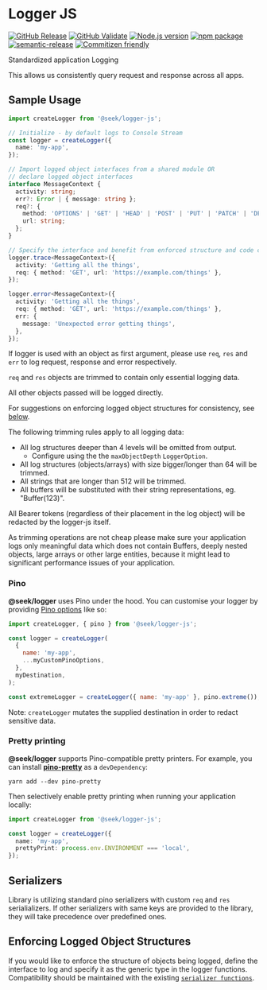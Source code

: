 # Logger JS

[![GitHub Release](https://github.com/seek-oss/logger-js/workflows/Release/badge.svg?branch=master)](https://github.com/seek-oss/logger-js/actions?query=workflow%3ARelease)
[![GitHub Validate](https://github.com/seek-oss/logger-js/workflows/Validate/badge.svg?branch=master)](https://github.com/seek-oss/logger-js/actions?query=workflow%3AValidate)
[![Node.js version](https://img.shields.io/badge/node-%3E%3D%208-brightgreen)](https://nodejs.org/en/)
[![npm package](https://img.shields.io/npm/v/@seek/logger-js)](https://www.npmjs.com/package/@seek/logger-js)
[![semantic-release](https://img.shields.io/badge/%20%20%F0%9F%93%A6%F0%9F%9A%80-semantic--release-e10079.svg)](https://github.com/semantic-release/semantic-release)
[![Commitizen friendly](https://img.shields.io/badge/commitizen-friendly-brightgreen.svg)](http://commitizen.github.io/cz-cli/)

Standardized application Logging

This allows us consistently query request and response across all apps.

## Sample Usage

```typescript
import createLogger from '@seek/logger-js';

// Initialize - by default logs to Console Stream
const logger = createLogger({
  name: 'my-app',
});

// Import logged object interfaces from a shared module OR
// declare logged object interfaces
interface MessageContext {
  activity: string;
  err?: Error | { message: string };
  req?: {
    method: 'OPTIONS' | 'GET' | 'HEAD' | 'POST' | 'PUT' | 'PATCH' | 'DELETE';
    url: string;
  };
}

// Specify the interface and benefit from enforced structure and code completion.
logger.trace<MessageContext>({
  activity: 'Getting all the things',
  req: { method: 'GET', url: 'https://example.com/things' },
});

logger.error<MessageContext>({
  activity: 'Getting all the things',
  req: { method: 'GET', url: 'https://example.com/things' },
  err: {
    message: 'Unexpected error getting things',
  },
});
```

If logger is used with an object as first argument, please use `req`, `res` and `err` to log request, response and error respectively.

`req` and `res` objects are trimmed to contain only essential logging data.

All other objects passed will be logged directly.

For suggestions on enforcing logged object structures for consistency, see [below](#enforcing-logged-object-structures).

The following trimming rules apply to all logging data:

- All log structures deeper than 4 levels will be omitted from output.
  - Configure using the the `maxObjectDepth` `LoggerOption`.
- All log structures (objects/arrays) with size bigger/longer than 64 will be trimmed.
- All strings that are longer than 512 will be trimmed.
- All buffers will be substituted with their string representations, eg. "Buffer(123)".

All Bearer tokens (regardless of their placement in the log object) will be redacted by the logger-js itself.

As trimming operations are not cheap please make sure your application logs only meaningful data which does not contain
Buffers, deeply nested objects, large arrays or other large entities, because it might lead to significant performance issues of your application.

### Pino

**@seek/logger** uses Pino under the hood.
You can customise your logger by providing [Pino options] like so:

```javascript
import createLogger, { pino } from '@seek/logger-js';

const logger = createLogger(
  {
    name: 'my-app',
    ...myCustomPinoOptions,
  },
  myDestination,
);

const extremeLogger = createLogger({ name: 'my-app' }, pino.extreme());
```

Note: `createLogger` mutates the supplied destination in order to redact sensitive data.

### Pretty printing

**@seek/logger** supports Pino-compatible pretty printers.
For example, you can install **[pino-pretty]** as a `devDependency`:

```shell
yarn add --dev pino-pretty
```

Then selectively enable pretty printing when running your application locally:

```typescript
import createLogger from '@seek/logger-js';

const logger = createLogger({
  name: 'my-app',
  prettyPrint: process.env.ENVIRONMENT === 'local',
});
```

## Serializers

Library is utilizing standard pino serializers with custom `req` and `res` serialializers.
If other serializers with same keys are provided to the library, they will take precedence over predefined ones.

## Enforcing Logged Object Structures

If you would like to enforce the structure of objects being logged, define the interface to log and specify it as the generic type in the logger functions.
Compatibility should be maintained with the existing [`serializer functions`](src/serializers/index.ts).

[pino options]: https://github.com/pinojs/pino/blob/master/docs/api.md#options
[pino-pretty]: https://github.com/pinojs/pino-pretty
